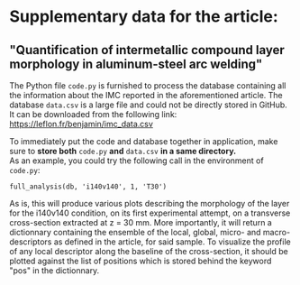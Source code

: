 # Supplementary data for the article:
## "Quantification of intermetallic compound layer morphology in aluminum-steel arc welding"

The Python file `code.py` is furnished to process the database containing all the information about the IMC reported in the aforementioned article. 
The database `data.csv` is a large file and could not be directly stored in GitHub. It can be downloaded from the following link: https://leflon.fr/benjamin/imc_data.csv

To immediately put the code and database together in application, make sure to **store both** `code.py` **and** `data.csv` **in a same directory.**  
As an example, you could try the following call in the environment of `code.py`:

 `full_analysis(db, 'i140v140', 1, 'T30')`
 
As is, this will produce various plots describing the morphology of the layer for the i140v140 condition, on its first experimental attempt, on a transverse cross-section extracted at z = 30 mm. 
More importantly, it will return a dictionnary containing the ensemble of the local, global, micro- and macro-descriptors as defined in the article, for said sample.
To visualize the profile of any local descriptor along the baseline of the cross-section, it should be plotted against the list of positions which is stored behind the keyword "pos" in the dictionnary.
